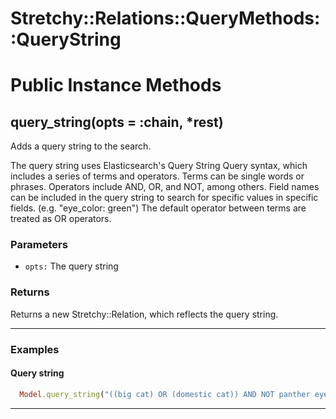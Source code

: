# Stretchy::Relations::QueryMethods::QueryString [](#module-Stretchy::Relations::QueryMethods::QueryString) [](#top)

    

# Public Instance Methods

      
## query_string(opts = :chain, *rest) [](#method-i-query_string)
         
Adds a query string to the search.

The query string uses Elasticsearch's Query String Query syntax, which includes a series of terms and operators.
Terms can be single words or phrases. Operators include AND, OR, and NOT, among others.
Field names can be included in the query string to search for specific values in specific fields. (e.g. "eye_color: green")
The default operator between terms are treated as OR operators.

### Parameters

- `opts:` The query string 

### Returns
Returns a new Stretchy::Relation, which reflects the query string.

---

### Examples

#### Query string

```ruby
  Model.query_string("((big cat) OR (domestic cat)) AND NOT panther eye_color: green")
```  
        
---

